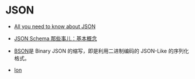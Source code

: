 # JSON

* [All you need to know about JSON](https://www.weheartswift.com/need-know-json/)

- [JSON Schema 那些事儿：基本概念 ](http://taobaofed.org/blog/2016/01/25/jsonschema/)

* [BSON](http://bsonspec.org/)是 Binary JSON 的缩写，即是利用二进制编码的 JSON-Like 的序列化格式。

- [Ion](http://amznlabs.github.io/ion-docs/cookbook.html)
